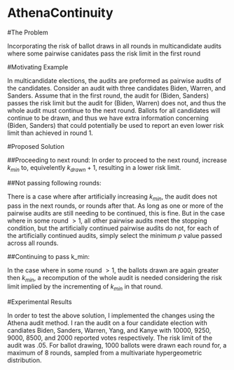 # AthenaContinuity

#The Problem

Incorporating the risk of ballot draws in all rounds in multicandidate audits where some pairwise canidates pass the risk limit in the first round 

#Motivating Example


In multicandidate elections, the audits are preformed as pairwise audits of the candidates. Consider an audit with three candidates Biden, Warren, and Sanders. Assume that in the first round, the audit for (Biden, Sanders) passes the risk limit but the audit for (Biden, Warren) does not, and thus the whole audit must continue to the next round. Ballots for all candidates will continue to be drawn, and thus we have extra information concerning (Biden, Sanders) that could potentially be used to report an even lower risk limit than achieved in round 1.

#Proposed Solution

##Proceeding to next round:
In order to proceed to the next round, increase $k_{min}$ to, equivelently $k_{drawn} + 1$, resulting in a lower risk limit.

##Not passing following rounds:

There is a case where after artificially increasing $k_{min}$, the audit does not pass in the next rounds, or rounds after that. As long as one or more of the pairwise audits are still needing to be continued, this is fine. But in the case where in some round $> 1$, all other pairwise audits meet the stopping condition, but the artificially continued pairwise audits do not, for each of the artificially continued audits, simply select the minimum $p$ value passed across all rounds.

##Continuing to pass k_min:


In the case where in some round $> 1$, the ballots drawn are again greater then $k_{min}$, a recompution of the whole audit is needed considering the risk limit implied by the incrementing of $k_{min}$ in that round. 



#Experimental Results

In order to test the above solution, I implemented the changes using the Athena audit method. I ran the audit on a four candidate election with candiates Biden, Sanders, Warren, Yang, and Kanye with 10000, 9250, 9000, 8500, and 2000 reported votes respectively. The risk limit of the audit was .05. For ballot drawing, 1000 ballots were drawn each round for, a maximum of 8 rounds, sampled from a multivariate hypergeometric distribution. 
 
